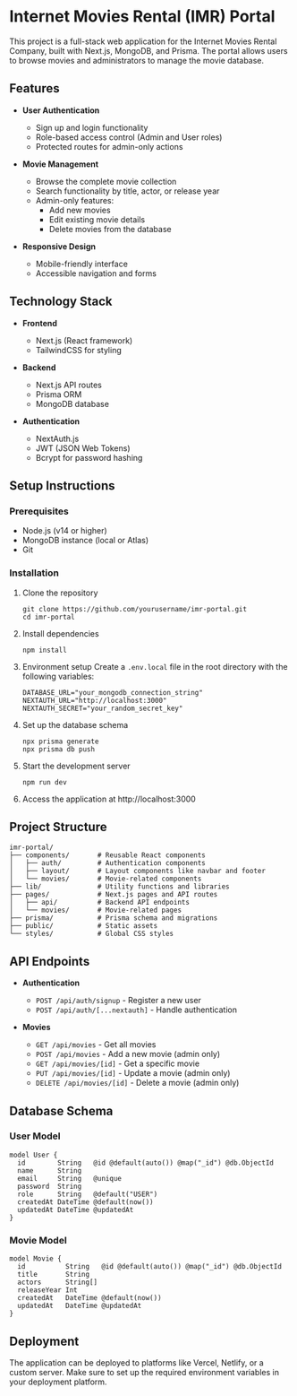 # Internet Movies Rental (IMR) Portal

This project is a full-stack web application for the Internet Movies Rental Company, built with Next.js, MongoDB, and Prisma. The portal allows users to browse movies and administrators to manage the movie database.

## Features

- **User Authentication**

  - Sign up and login functionality
  - Role-based access control (Admin and User roles)
  - Protected routes for admin-only actions

- **Movie Management**

  - Browse the complete movie collection
  - Search functionality by title, actor, or release year
  - Admin-only features:
    - Add new movies
    - Edit existing movie details
    - Delete movies from the database

- **Responsive Design**
  - Mobile-friendly interface
  - Accessible navigation and forms

## Technology Stack

- **Frontend**

  - Next.js (React framework)
  - TailwindCSS for styling

- **Backend**

  - Next.js API routes
  - Prisma ORM
  - MongoDB database

- **Authentication**
  - NextAuth.js
  - JWT (JSON Web Tokens)
  - Bcrypt for password hashing

## Setup Instructions

### Prerequisites

- Node.js (v14 or higher)
- MongoDB instance (local or Atlas)
- Git

### Installation

1. Clone the repository

   ```
   git clone https://github.com/yourusername/imr-portal.git
   cd imr-portal
   ```

2. Install dependencies

   ```
   npm install
   ```

3. Environment setup
   Create a `.env.local` file in the root directory with the following variables:

   ```
   DATABASE_URL="your_mongodb_connection_string"
   NEXTAUTH_URL="http://localhost:3000"
   NEXTAUTH_SECRET="your_random_secret_key"
   ```

4. Set up the database schema

   ```
   npx prisma generate
   npx prisma db push
   ```

5. Start the development server

   ```
   npm run dev
   ```

6. Access the application at http://localhost:3000

## Project Structure

```
imr-portal/
├── components/       # Reusable React components
│   ├── auth/         # Authentication components
│   ├── layout/       # Layout components like navbar and footer
│   └── movies/       # Movie-related components
├── lib/              # Utility functions and libraries
├── pages/            # Next.js pages and API routes
│   ├── api/          # Backend API endpoints
│   └── movies/       # Movie-related pages
├── prisma/           # Prisma schema and migrations
├── public/           # Static assets
└── styles/           # Global CSS styles
```

## API Endpoints

- **Authentication**

  - `POST /api/auth/signup` - Register a new user
  - `POST /api/auth/[...nextauth]` - Handle authentication

- **Movies**
  - `GET /api/movies` - Get all movies
  - `POST /api/movies` - Add a new movie (admin only)
  - `GET /api/movies/[id]` - Get a specific movie
  - `PUT /api/movies/[id]` - Update a movie (admin only)
  - `DELETE /api/movies/[id]` - Delete a movie (admin only)

## Database Schema

### User Model

```prisma
model User {
  id        String   @id @default(auto()) @map("_id") @db.ObjectId
  name      String
  email     String   @unique
  password  String
  role      String   @default("USER")
  createdAt DateTime @default(now())
  updatedAt DateTime @updatedAt
}
```

### Movie Model

```prisma
model Movie {
  id          String   @id @default(auto()) @map("_id") @db.ObjectId
  title       String
  actors      String[]
  releaseYear Int
  createdAt   DateTime @default(now())
  updatedAt   DateTime @updatedAt
}
```

## Deployment

The application can be deployed to platforms like Vercel, Netlify, or a custom server. Make sure to set up the required environment variables in your deployment platform.
